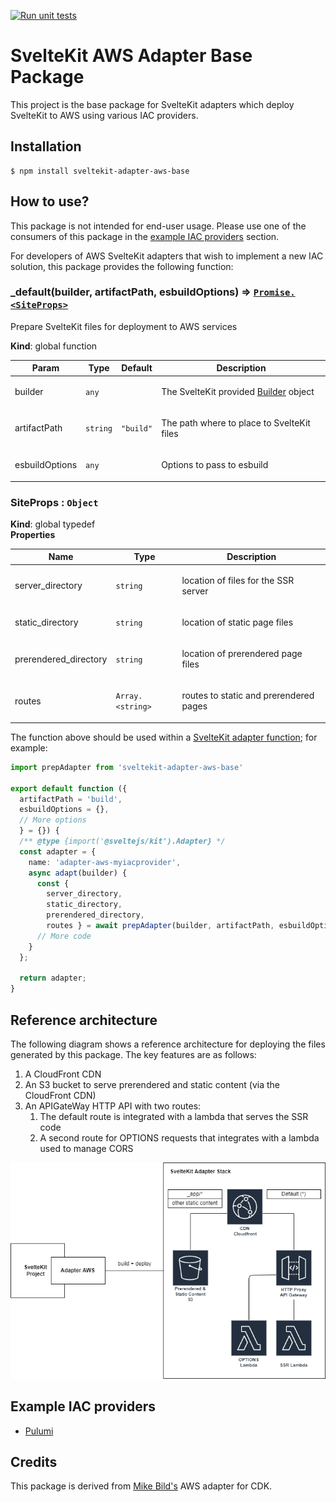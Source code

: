 [![Run unit tests](https://github.com/Data-Only-Greater/sveltekit-adapter-aws-base/actions/workflows/unit_tests.yml/badge.svg)](https://github.com/Data-Only-Greater/sveltekit-adapter-aws-base/actions/workflows/unit_tests.yml)

# SvelteKit AWS Adapter Base Package

This project is the base package for SvelteKit adapters which deploy SvelteKit
to AWS using various IAC providers.

## Installation

```
$ npm install sveltekit-adapter-aws-base
```

## How to use?

This package is not intended for end-user usage. Please use one of the
consumers of this package in the [example IAC providers](#Examples) section.

For developers of AWS SvelteKit adapters that wish to implement a new IAC
solution, this package provides the following function:

<a name="_default"></a>

### \_default(builder, artifactPath, esbuildOptions) ⇒ [<code>Promise.&lt;SiteProps&gt;</code>](#SiteProps)

<p>Prepare SvelteKit files for deployment to AWS services</p>

**Kind**: global function  

| Param | Type | Default | Description |
| --- | --- | --- | --- |
| builder | <code>any</code> |  | <p>The SvelteKit provided [Builder](https://kit.svelte.dev/docs/types#public-types-builder) object</p> |
| artifactPath | <code>string</code> | <code>&quot;build&quot;</code> | <p>The path where to place to SvelteKit files</p> |
| esbuildOptions | <code>any</code> |  | <p>Options to pass to esbuild</p> |

<a name="SiteProps"></a>

### SiteProps : <code>Object</code>

**Kind**: global typedef  
**Properties**

| Name | Type | Description |
| --- | --- | --- |
| server_directory | <code>string</code> | <p>location of files for the SSR server</p> |
| static_directory | <code>string</code> | <p>location of static page files</p> |
| prerendered_directory | <code>string</code> | <p>location of prerendered page files</p> |
| routes | <code>Array.&lt;string&gt;</code> | <p>routes to static and prerendered pages</p> |

The function above should be used within a [SvelteKit adapter
function](https://kit.svelte.dev/docs/writing-adapters); for example:

```ts
import prepAdapter from 'sveltekit-adapter-aws-base'

export default function ({
  artifactPath = 'build',
  esbuildOptions = {},
  // More options
  } = {}) {
  /** @type {import('@sveltejs/kit').Adapter} */
  const adapter = {
    name: 'adapter-aws-myiacprovider',
    async adapt(builder) {
      const {
        server_directory, 
        static_directory, 
        prerendered_directory,
        routes } = await prepAdapter(builder, artifactPath, esbuildOptions)
      // More code
    }
  };
 
  return adapter;
}
```

## Reference architecture

The following diagram shows a reference architecture for deploying the files
generated by this package. The key features are as follows:

1. A CloudFront CDN
1. An S3 bucket to serve prerendered and static content (via the CloudFront
   CDN)
1. An APIGateWay HTTP API with two routes:
   1. The default route is integrated with a lambda that serves the SSR code
   2. A second route for OPTIONS requests that integrates with a lambda used
      to manage CORS

![Architecture](architecture.png)

<a name="Examples"></a>

## Example IAC providers

- [Pulumi](https://github.com/Data-Only-Greater/sveltekit-adapter-aws-pulumi)

## Credits

This package is derived from [Mike
Bild's](https://github.com/MikeBild/sveltekit-adapter-aws) AWS adapter for CDK.
